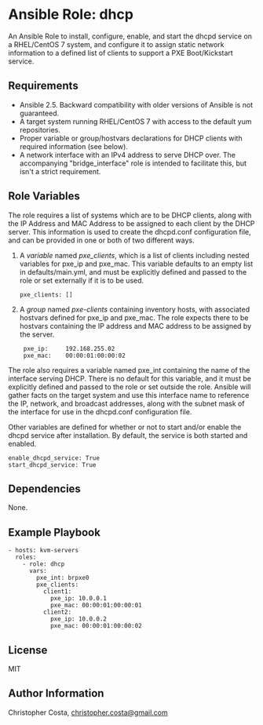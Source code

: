 Ansible Role: dhcp
=========

An Ansible Role to install, configure, enable, and start the dhcpd service on a RHEL/CentOS 7 system, and configure it to assign static network information to a defined list of clients to support a PXE Boot/Kickstart service.

Requirements
------------

* Ansible 2.5. Backward compatibility with older versions of Ansible is not guaranteed.
* A target system running RHEL/CentOS 7 with access to the default yum repositories.
* Proper variable or group/hostvars declarations for DHCP clients with required information (see below).
* A network interface with an IPv4 address to serve DHCP over.  The accompanying "bridge_interface" role is intended to facilitate this, but isn't a strict requirement.

Role Variables
--------------

The role requires a list of systems which are to be DHCP clients, along with the IP Address and MAC Address to be assigned to each client by the DHCP server.  This information is used to create the dhcpd.conf configuration file, and can be provided in one or both of two different ways.

1.  A *variable* named *pxe_clients*, which is a list of clients including nested variables for pxe_ip and pxe_mac.  This variable defaults to an empty list in defaults/main.yml, and must be explicitly defined and passed to the role or set externally if it is to be used. 

        pxe_clients: [] 

2. A *group* named *pxe-clients* containing inventory hosts, with associated hostvars defined for pxe_ip and pxe_mac. The role expects there to be hostvars containing the IP address and MAC address to be assigned by the server. 

        pxe_ip:     192.168.255.02
        pxe_mac:    00:00:01:00:00:02

The role also requires a variable named pxe_int containing the name of the interface serving DHCP.   There is no default for this variable, and it must be explicitly defined and passed to the role or set outside the role. Ansible will gather facts on the target system and use this interface name to reference the IP, network, and broadcast addresses, along with the subnet mask of the interface for use in the dhcpd.conf configuration file.

Other variables are defined for whether or not to start and/or enable the dhcpd service after installation.  By default, the service is both started and enabled.

    enable_dhcpd_service: True
    start_dhcpd_service: True

Dependencies
------------

None.

Example Playbook
----------------

    - hosts: kvm-servers
      roles:
        - role: dhcp
          vars:
            pxe_int: brpxe0
            pxe_clients:
              client1:
                pxe_ip: 10.0.0.1
                pxe_mac: 00:00:01:00:00:01
              client2:
                pxe_ip: 10.0.0.2
                pxe_mac: 00:00:01:00:00:02

License
-------

MIT

Author Information
------------------

Christopher Costa, christopher.costa@gmail.com
